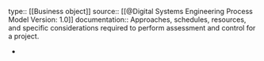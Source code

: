 type:: [[Business object]]
source:: [[@Digital Systems Engineering Process Model Version: 1.0]]
documentation:: Approaches, schedules, resources, and specific considerations required to perform assessment and control for a project.

-